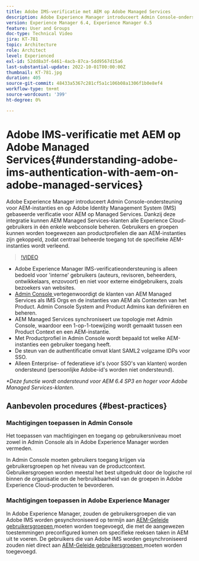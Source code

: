 ```yaml
---
title: Adobe IMS-verificatie met AEM op Adobe Managed Services
description: Adobe Experience Manager introduceert Admin Console-ondersteuning voor AEM-instanties en verificatie op basis van Adobe IMS (Identity Management System) voor AEM op Managed Services.   Dankzij deze integratie kunnen AEM Managed Services-klanten alle Experience Cloud-gebruikers in één enkele webconsole beheren. Gebruikers en groepen kunnen worden toegewezen aan productprofielen die aan AEM-instanties zijn gekoppeld, zodat centraal beheerde toegang tot de specifieke AEM-instanties wordt verleend.
version: Experience Manager 6.4, Experience Manager 6.5
feature: User and Groups
doc-type: Technical Video
jira: KT-781
topic: Architecture
role: Architect
level: Experienced
exl-id: 52dd8a3f-6461-4acb-87ca-5dd9567d15a6
last-substantial-update: 2022-10-01T00:00:00Z
thumbnail: KT-781.jpg
duration: 405
source-git-commit: 48433a5367c281cf5a1c106b08a1306f1b0e8ef4
workflow-type: tm+mt
source-wordcount: '399'
ht-degree: 0%

---
```


# Adobe IMS-verificatie met AEM op Adobe Managed Services{#understanding-adobe-ims-authentication-with-aem-on-adobe-managed-services}

Adobe Experience Manager introduceert Admin Console-ondersteuning voor AEM-instanties en op Adobe Identity Management System (IMS) gebaseerde verificatie voor AEM op Managed Services.   Dankzij deze integratie kunnen AEM Managed Services-klanten alle Experience Cloud-gebruikers in één enkele webconsole beheren. Gebruikers en groepen kunnen worden toegewezen aan productprofielen die aan AEM-instanties zijn gekoppeld, zodat centraal beheerde toegang tot de specifieke AEM-instanties wordt verleend.

>[!VIDEO](https://video.tv.adobe.com/v/26170?quality=12&learn=on)

* Adobe Experience Manager IMS-verificatieondersteuning is alleen bedoeld voor &#39;interne&#39; gebruikers (auteurs, revisoren, beheerders, ontwikkelaars, enzovoort) en niet voor externe eindgebruikers, zoals bezoekers van websites.
* [ Admin Console ](https://adminconsole.adobe.com/) vertegenwoordigt de klanten van AEM Managed Services als IMS Orgs en de instanties van AEM als Contexten van het Product. Admin Console System and Product Admins kan definiëren en beheren.
* AEM Managed Services synchroniseert uw topologie met Admin Console, waardoor een 1-op-1-toewijzing wordt gemaakt tussen een Product Context en een AEM-instantie.
* Met Productprofiel in Admin Console wordt bepaald tot welke AEM-instanties een gebruiker toegang heeft.
* De steun van de authentificatie omvat klant SAML2 volgzame IDPs voor SSO.
* Alleen Enterprise- of federatieve id&#39;s (voor SSO&#39;s van klanten) worden ondersteund (persoonlijke Adobe-id&#39;s worden niet ondersteund).

*&#42;Deze functie wordt ondersteund voor AEM 6.4 SP3 en hoger voor Adobe Managed Services-klanten.*

## Aanbevolen procedures {#best-practices}

### Machtigingen toepassen in Admin Console

Het toepassen van machtigingen en toegang op gebruikersniveau moet zowel in Admin Console als in Adobe Experience Manager worden vermeden.

In Admin Console moeten gebruikers toegang krijgen via gebruikersgroepen op het niveau van de productcontext. Gebruikersgroepen worden meestal het best uitgedrukt door de logische rol binnen de organisatie om de herbruikbaarheid van de groepen in Adobe Experience Cloud-producten te bevorderen.

### Machtigingen toepassen in Adobe Experience Manager

In Adobe Experience Manager, zouden de gebruikersgroepen die van Adobe IMS worden gesynchroniseerd op termijn aan [ AEM-Geleide gebruikersgroepen ](https://experienceleague.adobe.com/docs/experience-manager-65/administering/security/security.html?lang=nl-NL) moeten worden toegevoegd, die met de aangewezen toestemmingen preconfigured komen om specifieke reeksen taken in AEM uit te voeren. De gebruikers die van Adobe IMS worden gesynchroniseerd zouden niet direct aan [ AEM-Geleide gebruikersgroepen ](https://experienceleague.adobe.com/docs/experience-manager-65/administering/security/security.html?lang=nl-NL) moeten worden toegevoegd.
